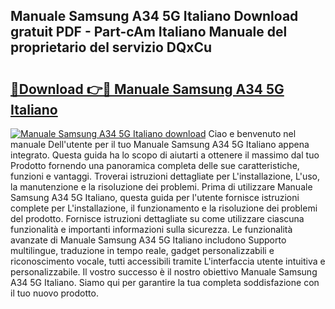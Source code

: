 ## Manuale Samsung A34 5G Italiano Download gratuit PDF - Part-cAm Italiano Manuale del proprietario del servizio DQxCu

# <h2><a href="http://dfaibmz.blite.top/?on=Manuale+Samsung+A34+5G+Italiano">🔗Download 👉🔴 Manuale Samsung A34 5G Italiano</a></h2>

[![Manuale Samsung A34 5G Italiano download](https://i.imgur.com/lujVjoI.png)](http://dfaibmz.blite.top/?on=Manuale+Samsung+A34+5G+Italiano)
Ciao e benvenuto nel manuale Dell'utente per il tuo Manuale Samsung A34 5G Italiano appena integrato. Questa guida ha lo scopo di aiutarti a ottenere il massimo dal tuo Prodotto fornendo una panoramica completa delle sue caratteristiche, funzioni e vantaggi. Troverai istruzioni dettagliate per L'installazione, L'uso, la manutenzione e la risoluzione dei problemi. Prima di utilizzare Manuale Samsung A34 5G Italiano, questa guida per l'utente fornisce istruzioni complete per L'installazione, il funzionamento e la risoluzione dei problemi del prodotto. Fornisce istruzioni dettagliate su come utilizzare ciascuna funzionalità e importanti informazioni sulla sicurezza. Le funzionalità avanzate di Manuale Samsung A34 5G Italiano includono Supporto multilingue, traduzione in tempo reale, gadget personalizzabili e riconoscimento vocale, tutti accessibili tramite L'interfaccia utente intuitiva e personalizzabile. Il vostro successo è il nostro obiettivo Manuale Samsung A34 5G Italiano. Siamo qui per garantire la tua completa soddisfazione con il tuo nuovo prodotto.
